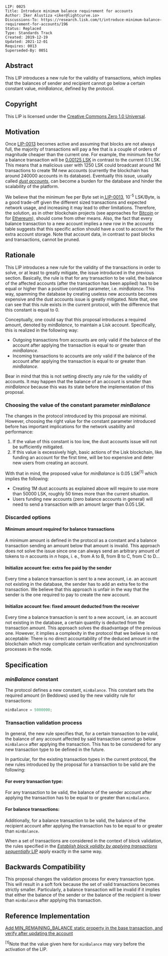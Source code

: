 ```
LIP: 0025
Title: Introduce minimum balance requirement for accounts
Author: Iker Alustiza <iker@lightcurve.io>
Discussions-To: https://research.lisk.com/t/introduce-minimum-balance-requirement-for-accounts/196
Status: Replaced
Type: Standards Track
Created: 2019-12-19
Updated: 2021-12-01
Requires: 0013
Superseded-By: 0051
```

## Abstract

This LIP introduces a new rule for the validity of transactions, which implies that the balances of sender and recipient cannot go below a certain constant value, _minBalance_, defined by the protocol.

## Copyright

This LIP is licensed under the [Creative Commons Zero 1.0 Universal](https://creativecommons.org/publicdomain/zero/1.0/).

## Motivation

Once [LIP-0013](https://github.com/LiskHQ/lips/blob/main/proposals/lip-0013.md) becomes active and assuming that blocks are not always full, the majority of transactions will pay a fee that is a couple of orders of magnitude cheaper than the current one. For example, the minimum fee for a balance transaction will be [0.00125 LSK](https://github.com/LiskHQ/lips/blob/main/proposals/lip-0013.md#a-minimum-fee-implications) in contrast to the current 0.1 LSK. This means that a malicious user with 1250 LSK could broadcast around 1M transactions to create 1M new accounts (currently the blockchain has around 240000 accounts in its database). Eventually this issue, usually called [_dust accounts_](https://github.com/ethereum/EIPs/issues/168), can become a burden for the database and hinder the scalability of the platform.

We believe that the minimum fee per Byte set in[ LIP-0013](https://github.com/LiskHQ/lips/blob/main/proposals/lip-0013.md#minimum-fee-per-byte-minfeeperbyte), 10<sup>-5</sup> LSK/Byte, is a good trade-off given the different sized transactions and expected network usage, and increasing it may lead to other limitations. Therefore, the solution, as in other blockchain projects (see approaches for [Bitcoin](https://github.com/bitcoin/bitcoin/commit/9022aa3) or for [Ethereum](https://github.com/ethereum/EIPs/blob/master/EIPS/eip-161.md)), should come from other means. Also, the fact that every balance transaction to a new account implies a new row in the accounts table suggests that this specific action should have a cost to account for the extra account storage. Note that account data, in contrast to past blocks and transactions, cannot be pruned.

## Rationale

This LIP introduces a new rule for the validity of the transactions in order to solve, or at least to greatly mitigate, the issue introduced in the previous section. Basically, the rule is that for any transaction to be valid, the balance of the affected accounts (after the transaction has been applied) has to be equal or higher than a positive constant parameter, i.e. _minBalance_. This way, spamming the database by creating useless new accounts becomes expensive and the dust accounts issue is greatly mitigated.  Note that, one can see that this rule exists in the current protocol, with the difference that this constant is equal to 0.

Conceptually, one could say that this proposal introduces a required amount, denoted by _minBalance_, to maintain a Lisk account. Specifically, this is realized in the following way:

* Outgoing transactions from accounts are only valid if the balance of the account after applying the transaction is equal to or greater than _minBalance_.
* Incoming transactions to accounts are only valid if the balance of the account after applying the transaction is equal to or greater than _minBalance_.

Bear in mind that this is not setting directly any rule for the validity of accounts. It may happen that the balance of an account is smaller than _minBalance_ because this was its state before the implementation of this proposal.

### Choosing the value of the constant parameter _minBalance_

The changes in the protocol introduced by this proposal are minimal. However, choosing the right value for the constant parameter introduced before has important implications for the network usability and performance:

1. If the value of this constant is too low, the dust accounts issue will not be sufficiently mitigated.
2. If this value is excessively high, basic actions of the Lisk blockchain, like funding an account for the first time, will be too expensive and deter new users from creating an account.  

With that in mind, the proposed value for _minBalance_ is 0.05 LSK<sup>[1]</sup> which implies the following:

* Creating 1M dust accounts as explained above will require to use more than 50000 LSK, roughly 50 times more than the current situation.
* Users funding new accounts (zero balance accounts in general) will need to send a transaction with an amount larger than 0.05 LSK.

### Discarded options

#### Minimum amount required for balance transactions

A minimum amount is defined in the protocol as a constant and a balance transaction sending an amount below that amount is invalid. This approach does not solve the issue since one can always send an arbitrary amount of tokens to _n_ accounts in _n_ hops, i. e., from A to B, from B to C, from C to D...

#### Initialize account fee: extra fee paid by the sender

Every time a balance transaction is sent to a new account, i.e. an account not existing in the database, the sender has to add an extra fee to the transaction. We believe that this approach is unfair in the way that the sender is the one required to pay to create the new account.

#### Initialize account fee: fixed amount deducted from the receiver

Every time a balance transaction is sent to a new account, i.e. an account not existing in the database, a certain quantity is deducted from the transaction amount. This approach solves the disadvantage of the previous one. However, it implies a complexity in the protocol that we believe is not acceptable: There is no direct accountability of the deduced amount in the blockchain which may complicate certain verification and synchronization processes in the node.

## Specification

### _minBalance_ constant

The protocol defines a new constant, `minBalance`. This constant sets the required amount (in Beddows) used by the new validity rule for transactions:

```js
minBalance = 5000000;
```

### Transaction validation process

In general, the new rule specifies that, for a certain transaction to be valid, the balance of any account affected by said transaction cannot go below `minBalance` after applying the transaction. This has to be considered for any new transaction type to be defined in the future.

In particular, for the existing transaction types in the current protocol, the new rules introduced by the proposal for a transaction to be valid are the following:

#### For every transaction type:

For any transaction to be valid, the balance of the sender account after applying the transaction has to be equal to or greater than `minBalance`.

#### For balance transactions:

Additionally, for a balance transaction to be valid, the balance of the recipient account after applying the transaction has to be equal to or greater than `minBalance`.

When a set of transactions are considered in the context of block validation, the rules specified in the [_Establish block validity by applying transactions sequentially_ LIP](https://research.lisk.com/t/establish-block-validity-by-applying-transactions-sequentially/197) apply exactly in the same way.

## Backwards Compatibility

This proposal changes the validation process for every transaction type. This will result in a soft fork because the set of valid transactions becomes strictly smaller. Particularly, a balance transaction will be invalid if it implies that either the balance of the sender or the balance of the recipient is lower than  `minBalance` after applying this transaction.

## Reference Implementation

[Add MIN_REMAINING_BALANCE static property in the base transaction, and verify after updating the account](https://github.com/LiskHQ/lisk-sdk/issues/4848)

<sup>[1]</sup>Note that the value given here for `minBalance` may vary before the activation of the LIP.
